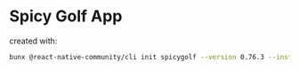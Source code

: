 # Spicy Golf App

created with:
```bash
bunx @react-native-community/cli init spicygolf --version 0.76.3 --install-pods true --skip-git-init true --directory app
```
